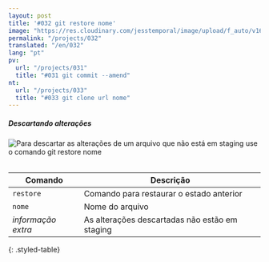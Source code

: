 ```yaml
---
layout: post
title: '#032 git restore nome'
image: "https://res.cloudinary.com/jesstemporal/image/upload/f_auto/v1642878676/gitfichas/pt/032/thumbnail_vlhwkz.jpg"
permalink: "/projects/032"
translated: "/en/032"
lang: "pt"
pv:
  url: "/projects/031"
  title: "#031 git commit --amend"
nt:
  url: "/projects/033"
  title: "#033 git clone url nome"
---
```

##### Descartando alterações

<img alt="Para descartar as alterações de um arquivo que não está em staging use o comando git restore nome" src="https://res.cloudinary.com/jesstemporal/image/upload/v1642878676/gitfichas/pt/032/full_q9qpv1.jpg"><br><br>

| Comando | Descrição |
|---------|-------------|
| `restore` | Comando para restaurar o estado anterior |
| `nome` | Nome do arquivo |
| _informação extra_ | As alterações descartadas não estão em staging |
{: .styled-table}
